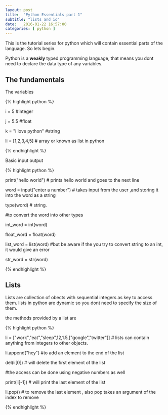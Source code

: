 ```yaml
---
layout: post
title:  "Python Essentials part 1"
subtitle: "lists and io"
date:   2016-01-22 16:57:00
categories: [ python ]
---
```


This is the tutorial series for python which will contain essential parts of the language.
So lets begin.

Python is a **weakly** typed programming language, that means you dont need to declare the data type of any variables.

## The fundamentals

The variables

{% highlight python %}

i = 5  #integer

j = 5.5 #float

k = "i love python" #string

li = [1,2,3,4,5] # array or known as list in python

{% endhighlight %}

Basic input output

{% highlight python %}

print("hello world") # prints hello world and goes to the next line

word = input("enter a number") # takes input from the user ,and storing it into the word as a string

type(word)  # string.

#to convert the word into other types

int_word = int(word)

float_word = float(word)

list_word = list(word)  #but be aware if the you try to convert string to an int, it would give an error

str_word = str(word)

 {% endhighlight %}

## Lists

Lists are collection of obects with sequential integers as key to access them. lists in python are dynamic so you dont need to specify the size of them.

the methods provided by a list are

{% highlight python %}

li = ["work","eat","sleep",12,1.5,["google","twitter"]] # lists can contain anything from integers to other objects.

li.append("hey")  #to add an element to the end of the list

del(li[0])   # will delete the first element of the list

#the access can be done using negative numbers as well

print(li[-1])    # will print the last element of the list

li.pop()           # to remove the last element , also pop takes an argument of the index to remove

{% endhighlight %}
